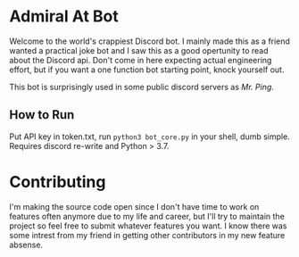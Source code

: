# Admiral At Bot

Welcome to the world's crappiest Discord bot. I mainly made this as a friend wanted a practical joke bot and I saw this as a good opertunity to read about the Discord api. Don't come in here expecting actual engineering effort, but if you want a one function bot starting point, knock yourself out.

This bot is surprisingly used in some public discord servers as *Mr. Ping*.

## How to Run

Put API key in token.txt, run `python3 bot_core.py` in your shell, dumb simple. Requires discord re-write and Python > 3.7.

# Contributing

I'm making the source code open since I don't have time to work on features often anymore due to my life and career, but I'll try to maintain the project so feel free to submit whatever features you want. I know there was some intrest from my friend in getting other contributors in my new feature absense.
